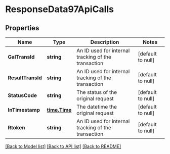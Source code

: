 # ResponseData97ApiCalls

## Properties
Name | Type | Description | Notes
------------ | ------------- | ------------- | -------------
**GalTransId** | **string** | An ID used for internal tracking of the transaction | [default to null]
**ResultTransId** | **string** | An ID used for internal tracking of the transaction | [default to null]
**StatusCode** | **string** | The status of the original request | [default to null]
**InTimestamp** | [**time.Time**](time.Time.md) | The datetime the original request | [default to null]
**Rtoken** | **string** | An ID used for internal tracking of the transaction | [default to null]

[[Back to Model list]](../README.md#documentation-for-models) [[Back to API list]](../README.md#documentation-for-api-endpoints) [[Back to README]](../README.md)

